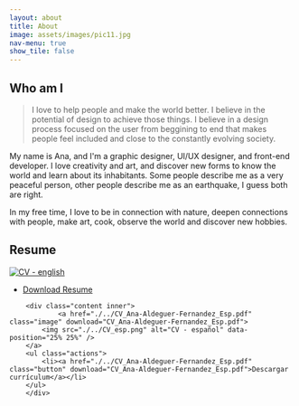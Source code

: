 ```yaml
---
layout: about
title: About
image: assets/images/pic11.jpg
nav-menu: true
show_tile: false
---
```


<section id="one">
<h2>Who am I</h2>

<!-- Blockquote -->
<blockquote>I love to help people and make the world better. I believe in the potential of design to achieve those things. I believe in a design process focused on the user from beggining to end that makes people feel included and close to the constantly evolving society.</blockquote>

My name is Ana, and I'm a graphic designer, UI/UX designer, and front-end developer. I love creativity and art, and discover new forms to know the world and learn about its inhabitants. Some people describe me as a very peaceful person, other people describe me as an earthquake, I guess both are right.

In my free time, I love to be in connection with nature, deepen connections with people, make art, cook, observe the world and discover new hobbies.

</section>

<section id="two">
<h2>Resume</h2>
</section>

<section class="special" id="three">
    <div class="content inner">
<a href="./../CV_Ana-Aldeguer-Fernandez_Eng.pdf" class="image" download="CV_Ana-Aldeguer-Fernandez_Eng.pdf">
			<img src="./../CV_eng.png" alt="CV - english" data-position="25% 25%" />
		</a>
        <ul class="actions">
    		<li><a href="./../CV_Ana-Aldeguer-Fernandez_Eng.pdf" class="button" download="CV_Ana-Aldeguer-Fernandez_Eng.pdf">Download Resume</a></li>
    	</ul>
    </div>

    	<div class="content inner">
    			<a href="./../CV_Ana-Aldeguer-Fernandez_Esp.pdf" class="image" download="CV_Ana-Aldeguer-Fernandez_Esp.pdf">
    		<img src="./../CV_esp.png" alt="CV - español" data-position="25% 25%" />
    	</a>
        <ul class="actions">
    		<li><a href="./../CV_Ana-Aldeguer-Fernandez_Esp.pdf" class="button" download="CV_Ana-Aldeguer-Fernandez_Esp.pdf">Descargar currículum</a></li>
    	</ul>
    	</div>

</section>
